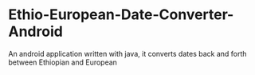 # Ethio-European-Date-Converter-Android
An android application written with java, it converts dates back and forth between Ethiopian and European
